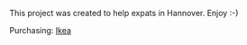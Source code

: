 This project was created to help expats in Hannover.
Enjoy :-)


Purchasing:
<a href="purchase/ikea-hannover.md">Ikea</a>
